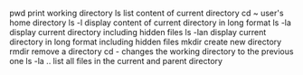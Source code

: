 pwd print working directory
ls list content of current directory
cd ~ user's home directory
ls -l display content of current directory in long format
ls -la display current directory including hidden files
ls -lan display current directory in long format including hidden files
mkdir create new directory
rmdir remove a directory
cd - changes the working directory to the previous one 
ls -la .. list all files in the current and parent directory
